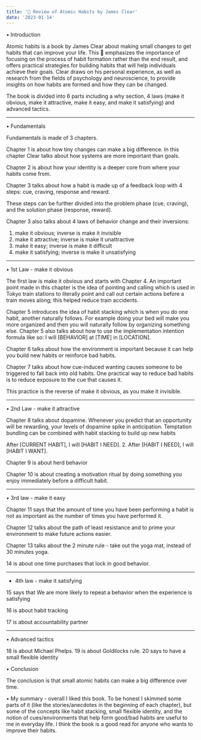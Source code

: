 ```yaml
---
title: '📔 Review of Atomic Habits by James Clear'
date: '2023-01-14'
---
```


• Introduction

Atomic habits is a book by James Clear about making small changes to get habits that can improve your life. This 📕 emphasizes the importance of focusing on the process of habit formation rather than the end result, and offers practical strategies for building habits that will help individuals achieve their goals. Clear draws on his personal experience, as well as research from the fields of psychology and neuroscience, to provide insights on how habits are formed and how they can be changed.

The book is divided into 6 parts including a why section, 4 laws (make it obvious, make it attractive, make it easy, and make it satisfying) and advanced tactics.

---

• Fundamentals

Fundamentals is made of 3 chapters.

Chapter 1 is about how tiny changes can make a big difference. In this chapter Clear talks about how systems are more important than goals.

Chapter 2 is about how your identity is a deeper core from where your habits come from.

Chapter 3 talks about how a habit is made up of a feedback loop with 4 steps: cue, craving, response and reward.

These steps can be further divided into the problem phase (cue, craving), and the solution phase (response, reward).

Chapter 3 also talks about 4 laws of behavior change and their inversions:

1. make it obvious; inverse is make it invisible
2. make it attractive; inverse is make it unattractive
3. make it easy; inverse is make it difficult
4. make it satisfying; inverse is make it unsatisfying

---

• 1st Law - make it obvious

The first law is make it obvious and starts with Chapter 4. An important point made in this chapter is the idea of pointing and calling which is used in Tokyo train stations to literally point and call out certain actions before a train moves along; this helped reduce train accidents.

Chapter 5 introduces the idea of habit stacking which is when you do one habit, another naturally follows. For example doing your bed will make you more organized and then you will naturally follow by organizing something else. Chapter 5 also talks about how to use the implementation intention formula like so: I will [BEHAVIOR] at [TIME] in [LOCATION].

Chapter 6 talks about how the environment is important because it can help you build new habits or reinforce bad habits.

Chapter 7 talks about how cue-induced wanting causes someone to be triggered to fall back into old habits. One practical way to reduce bad habits is to reduce exposure to the cue that causes it.

This practice is the reverse of make it obvious, as you make it invisible.

---

• 2nd Law - make it attractive

Chapter 8 talks about dopamine. Whenever
you predict that an opportunity will be rewarding, your levels of dopamine spike in anticipation. Temptation bundling can be combined with habit stacking to build up new habits

After [CURRENT HABIT], I will [HABIT I NEED].
2. After [HABIT I NEED], I will [HABIT I WANT].

Chapter 9 is about herd behavior

Chapter 10 is about creating a motivation ritual by doing something you enjoy immediately before a difficult habit.

---

• 3rd law - make it easy

Chapter 11 says that the amount of time you have been performing a habit is not as important as the number of times you have performed it.

Chapter 12 talks about the path of least resistance and to prime your environment to make future actions easier.

Chapter 13 talks about the 2 minute rule - take out the yoga mat, instead of 30 minutes yoga.

14 is about one time purchases that lock in good behavior.

---

- 4th law - make it satisfying

15 says that We are more likely to repeat a behavior when the experience is
satisfying

16 is about habit tracking

17 is about accountability partner

---

• Advanced tactics

18 is about Michael Phelps. 19 is about Goldilocks rule. 20 says to have a small flexible identity

• Conclusion

The conclusion is that small atomic habits can make a big difference over time.

• My summary - overall I liked this book. To be honest I skimmed some parts of it (like the stories/anecdotes in the beginning of each chapter), but some of the concepts like habit stacking, small flexible identity, and the notion of cues/environments that help form good/bad habits are useful to me in everyday life. I think the book is a good read for anyone who wants to improve their habits.